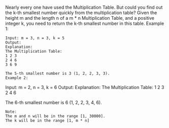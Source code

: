 Nearly every one have used the Multiplication Table. But could you find out the k-th smallest number quickly from the multiplication table?
Given the height m and the length n of a m * n Multiplication Table, and a positive integer k, you need to return the k-th smallest number in this table.
Example 1:
```
Input: m = 3, n = 3, k = 5
Output: 
Explanation: 
The Multiplication Table:
1 2 3
2 4 6
3 6 9

The 5-th smallest number is 3 (1, 2, 2, 3, 3).
Example 2:
```
Input: m = 2, n = 3, k = 6
Output: 
Explanation: 
The Multiplication Table:
1 2 3
2 4 6

The 6-th smallest number is 6 (1, 2, 2, 3, 4, 6).
```
Note:
The m and n will be in the range [1, 30000].
The k will be in the range [1, m * n]